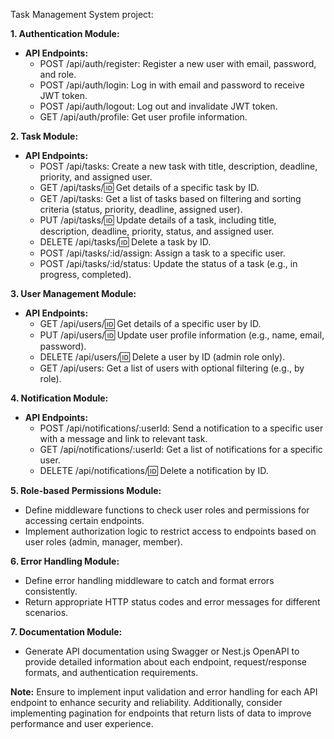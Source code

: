 Task Management System project:

**1. Authentication Module:**
- **API Endpoints:**
  - POST /api/auth/register: Register a new user with email, password, and role.
  - POST /api/auth/login: Log in with email and password to receive JWT token.
  - POST /api/auth/logout: Log out and invalidate JWT token.
  - GET /api/auth/profile: Get user profile information.

**2. Task Module:**
- **API Endpoints:**
  - POST /api/tasks: Create a new task with title, description, deadline, priority, and assigned user.
  - GET /api/tasks/:id: Get details of a specific task by ID.
  - GET /api/tasks: Get a list of tasks based on filtering and sorting criteria (status, priority, deadline, assigned user).
  - PUT /api/tasks/:id: Update details of a task, including title, description, deadline, priority, status, and assigned user.
  - DELETE /api/tasks/:id: Delete a task by ID.
  - POST /api/tasks/:id/assign: Assign a task to a specific user.
  - POST /api/tasks/:id/status: Update the status of a task (e.g., in progress, completed).
  
**3. User Management Module:**
- **API Endpoints:**
  - GET /api/users/:id: Get details of a specific user by ID.
  - PUT /api/users/:id: Update user profile information (e.g., name, email, password).
  - DELETE /api/users/:id: Delete a user by ID (admin role only).
  - GET /api/users: Get a list of users with optional filtering (e.g., by role).

**4. Notification Module:**
- **API Endpoints:**
  - POST /api/notifications/:userId: Send a notification to a specific user with a message and link to relevant task.
  - GET /api/notifications/:userId: Get a list of notifications for a specific user.
  - DELETE /api/notifications/:id: Delete a notification by ID.

**5. Role-based Permissions Module:**
- Define middleware functions to check user roles and permissions for accessing certain endpoints.
- Implement authorization logic to restrict access to endpoints based on user roles (admin, manager, member).

**6. Error Handling Module:**
- Define error handling middleware to catch and format errors consistently.
- Return appropriate HTTP status codes and error messages for different scenarios.

**7. Documentation Module:**
- Generate API documentation using Swagger or Nest.js OpenAPI to provide detailed information about each endpoint, request/response formats, and authentication requirements.

**Note:** Ensure to implement input validation and error handling for each API endpoint to enhance security and reliability. Additionally, consider implementing pagination for endpoints that return lists of data to improve performance and user experience.